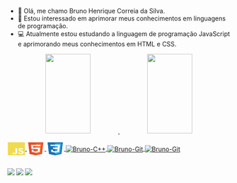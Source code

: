 - 👋 Olá, me chamo Bruno Henrique Correia da Silva.
- 👀 Estou interessado em aprimorar meus conhecimentos em linguagens de programação.
- 💻 Atualmente estou estudando a linguagem de programação JavaScript e aprimorando meus conhecimentos em HTML e CSS.
<div align="center">
  <a href="https://github.com/brunoHcSbr?tab=repositories">
  <img height="180em" width="45%" src="https://github-readme-stats.vercel.app/api?username=brunoHcSbr&show_icons=true&theme=radical&include_all_commits=true&count_private=true"/>
  <img height="180em" width="45%" src="https://github-readme-stats.vercel.app/api/top-langs/?username=brunoHcSbr&layout=compact&langs_count=7&theme=radical"/>
</div>

<div style="display: inline_block"><br>
  <a href="https://github.com/brunoHcSbr?tab=repositories">
  <img align="center" alt="Bruno-Js" height="30" width="40" src="https://raw.githubusercontent.com/devicons/devicon/master/icons/javascript/javascript-plain.svg">
  <img align="center" alt="Bruno-HTML" height="30" width="40" src="https://raw.githubusercontent.com/devicons/devicon/master/icons/html5/html5-original.svg">
  <img align="center" alt="Bruno-CSS" height="30" width="40" src="https://raw.githubusercontent.com/devicons/devicon/master/icons/css3/css3-original.svg">
  <img align="center" alt="Bruno-C++" height="30" width="40" src="https://cdn.jsdelivr.net/gh/devicons/devicon/icons/c/c-original.svg">
  <img align="center" alt="Bruno-Git" height="30" width="40" src="https://cdn.jsdelivr.net/gh/devicons/devicon/icons/git/git-original.svg">
  <img align="center" alt="Bruno-Git" height="30" width="40" src="https://cdn.jsdelivr.net/gh/devicons/devicon/icons/typescript/typescript-original.svg" />
    
</div>
  
  ##
  
  <div> 
 	<a href="https://api.whatsapp.com/send?phone=5519989136815&text=Ol%C3%A1%2C%20Bruno%20Henrique..." target="_blank"><img src="https://img.shields.io/badge/WhatsApp-25D366?style=for-the-badge&logo=whatsapp&logoColor=white" target="_blank"></a>
  <a href = "mailto:bruno.henrique.correia987@gmail.com"><img src="https://img.shields.io/badge/-Gmail-%23333?style=for-the-badge&logo=gmail&logoColor=white" target="_blank"></a>
  <a href="https://www.linkedin.com/in/bruno-correia-silva/" target="_blank"><img src="https://img.shields.io/badge/-LinkedIn-%230077B5?style=for-the-badge&logo=linkedin&logoColor=white" target="_blank"></a> 
 
</div>
